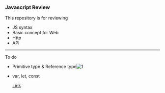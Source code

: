 ### Javascript Review



This repository is for reviewing 

- JS syntax
- Basic concept for Web
- Http
- API







-------------------------------------------

To do

- Primitive type & Reference type![1](/Users/noelson/Documents/js_review/image/1.png)

- var, let, const

  [Link](https://www.codeit.kr/learn/3475)